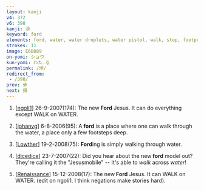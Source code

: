 ```yaml
---
layout: kanji
v4: 372
v6: 398
kanji: 渉
keyword: ford
elements: ford, water, water droplets, water pistol, walk, stop, footprint, few
strokes: 11
image: E6B889
on-yomi: ショウ
kun-yomi: わた.る
permalink: /渉/
redirect_from:
 - /398/
prev: 歩
next: 頻
---
```


1) [<a href="http://kanji.koohii.com/profile/ngoli1">ngoli1</a>] 26-9-2007(174): The new<strong> Ford</strong> Jesus. It can do everything except WALK on WATER.

2) [<a href="http://kanji.koohii.com/profile/johanvg">johanvg</a>] 6-8-2006(95): A<strong> ford</strong> is a place where one can walk through the water, a place only a few footsteps deep.

3) [<a href="http://kanji.koohii.com/profile/Lowther">Lowther</a>] 19-2-2008(75): <strong>Ford</strong>ing is simply walking through water.

4) [<a href="http://kanji.koohii.com/profile/dicedice">dicedice</a>] 23-7-2007(22): Did you hear about the new<strong> ford</strong> model out? They&#039;re calling it the &quot;Jesusmobile&quot; -- It&#039;s able to <em>walk</em> across <em>water</em>!

5) [<a href="http://kanji.koohii.com/profile/Renaissance">Renaissance</a>] 15-12-2008(17): The new<strong> Ford</strong> Jesus. It can WALK on WATER. (edit on ngoli1. I think negations make stories hard).

